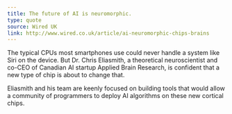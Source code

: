 ```yaml
---
title: The future of AI is neuromorphic.
type: quote
source: Wired UK
link: http://www.wired.co.uk/article/ai-neuromorphic-chips-brains
---
```

The typical CPUs most smartphones use
could never handle a system like Siri on the device.
But Dr. Chris Eliasmith,
a theoretical neuroscientist and co-CEO
of Canadian AI startup Applied Brain Research,
is confident that a new type of chip is about to change that.

Eliasmith and his team are keenly focused
on building tools that would allow
a community of programmers to deploy AI algorithms
on these new cortical chips.
